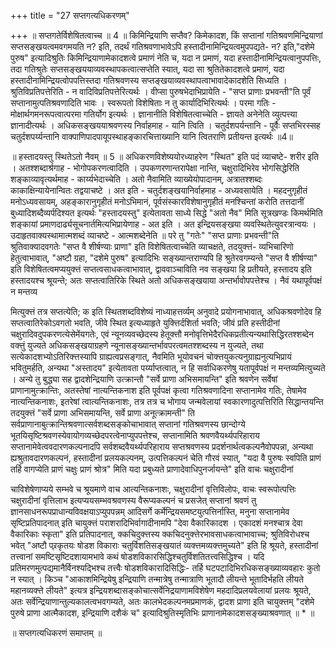 +++
title = "27 सप्तगत्यधिकरणम्"

+++
॥ सप्तगतेर्विशेषितत्वाच्च ॥ 4 ॥ किमिन्द्रियाणि सप्तैव? किमेकादश, किं सप्तानां गतिश्रवणमिन्द्रियाणां सप्तसङ्खयत्वमवगमयति न? इति, तदर्थं गतिश्रवणाभावेऽपि हस्तादीनामिन्द्रियत्वमुपपद्यते- न? इति,"दशेमे पुरुष" इत्यादिश्रुतिः किमिन्द्रियाणामेकादशत्वे प्रमाणं नेति च, यदा न प्रमाणं, यदा हस्तादीनामिन्द्रियत्वानुपपत्तिः, तदा गतिश्रुतेः सप्तसङ्खययाव्यवस्थापकत्वात्सप्तेति स्यात्, यदा सा श्रुतितेकादशत्वे प्रमाणं, यदा हस्तादीनामिन्द्रियत्वोपपत्तिस्तदा गतिश्रवणस्य सप्तङ्खयाव्यवस्थापत्वाभावादेकादशेति सिध्यति । श्रुतिविप्रतिपत्तेरिति - न वादिविप्रतिपत्तेरित्यर्थः । वीप्सा पुरुषभेदाभिप्रायेति - "सप्त प्राणाः प्रभवन्ती"ति पूर्वं सप्तानामुत्पतिश्रवणादिति भावः । स्वरूपतो विशेषिताः न तु कार्यादिभिरित्यर्थः । परमा गतिः - मोक्षार्थगमनरूपत्वात्परमा गतिर्योग इत्यर्थः । ज्ञानानीति विशेषितत्वाच्चेति - ज्ञायते अनेनेति व्युत्पत्त्या ज्ञानादीत्यर्थः । अधिकसङ्खययाश्रवणस्य निर्वाहमाह - यानि त्विति । चतुर्दशपर्यन्तानि - पूर्वैः सप्तभिरस्सह चतुर्दशपर्य्यन्तानि वाक्पाणिपादपायूपस्थाहङ्कारचित्ताख्यानि यानि त्वितराणि प्रतीयन्त इत्यर्थः ॥4॥

॥ हस्तादयस्तु स्थितेऽतो नैवम् ॥ 5 ॥ अधिकरणविशेष्ययोरध्याहरेण "स्थित" इति पदं व्याचष्टे- शरीर इति । अतश्शब्दार्श्रगाह - भोगोपकरणत्वादिति । उपकणरणान्तरापेक्षा नान्ति, चक्षुरादिभिरेव भोगसिद्धेरिति शङ्काव्यावृत्यर्थमाह - कार्य्यभेदाच्चेति । अतो नैवामिति व्याख्येयोपादानम्, अत्रातश्शब्दः काकाक्षिन्यायेनान्वितः तद्वयाचष्टे । अत इति - चतुर्दशङ्खयानिर्वाहमाह - अध्यवसायेति । महदनुगृहीतं मनोऽध्यवसायम्, अहङ्कारानुगृहीतं मनोऽभिमानं, पूर्वसंस्कारविशेषानुगृहीतं मनश्चिन्तां करोति तत्तदानीं बुध्यादिशब्दैव्यर्पदिश्यत इत्यर्थः "हस्तादयस्तु" इत्येतावता साध्ये सिद्धे "अतो नैव" मिति सूत्रखण्डः किमर्थमिति शङ्कायां प्रमाणदार्ढ्यसूचनार्तमित्यभिप्रायेणाह - अत इति । अत इन्द्रियसङ्खया व्यवस्थितेत्युवरत्रान्वयः । उदाहृतवाक्यस्थामात्मशब्दं व्याचष्टे - आत्मशब्देनेति ॥ परे तु "गतेः" "सप्त प्राणाः प्रभवन्ती"ति श्रुतिवाक्यादवगतेः "सप्त वै शीर्षण्याः प्राणा" इति विशेषितत्वाच्चेति व्याचक्षते, तदयुक्त्तं- व्यभिचारिणो हेतुत्वाभावात्, "अष्टौ ग्रहा, "दशेमे पुरुष" इत्यादिभिः सङ्ख्यान्तराण्यपि हि श्रुतेरवगम्यन्ते "सप्त वै शीर्षण्या" इति विशेषितत्वमप्ययुक्त्तं सप्तत्वसाधकत्वाभावात्, द्वाववाञ्चाविति नव सङ्खया हि प्रतीयते, हस्तादय इति हस्तादयश्च श्रूयन्ते; अतः सप्तत्वातिरिके स्थिते अतो अधिकसङ्खयाया अन्तर्भावोपपत्तेश्च । नैवं यथापूर्वपक्षं न मन्तव्य

मित्युक्त्तं तत्र सप्तत्येति; क इति स्थितशब्दविशेष्यं नाध्याहत्तर्व्यम् अनुवादे प्रयोगनाभावात्, अधिकश्रवणोदेव हि सप्तत्वातिरेकोऽवगतो भवति, जीवे स्थित इत्यध्याहृते युक्त्तिर्दशिर्ता भवति; जीवं प्रति हस्तीदीनां चक्षुरादिवदुपकरणत्येसेमेंयगतेः, एवं न्यूनव्यवच्छेदस्य हेतूक्त्तौ मनोवृत्तिभेदैरधिकप्रतीत्यन्यथासिद्धिरतश्शब्देन वक्त्तुं युज्यते अधिकसङ्खयाग्रहणे न्यूनासङ्ख्यान्तर्भावपरत्वमतश्शब्दस्य न युज्यते, तथा सत्येकादशभ्योऽतिरिक्त्तस्यापि ग्राह्यत्वप्रसङ्गात्, नैवमिति भूयोवचनं चोक्त्तयुकत्यनुग्राह्यनुत्यभिप्रायं भवितुमर्हति, अन्यथा "अस्तादय" इत्येतावता पर्य्याप्तत्वात्, न हि सर्वाधिकरणेषु यतापूर्वपक्षं न मन्तव्यमित्युच्यते । अन्ये तु बुद्ध्या सह द्वादशेन्द्रियाणि उत्क्रान्तौ "सर्वे प्राणा अभिसमायन्ति" इति श्रवणेन सर्वेषां प्राणानामुत्क्रान्तिः, अतस्तेषां नात्यन्तिकनाश इति पूर्वपक्षं कृत्वा गतिश्रवणादिना सप्तानामेव गतिः, तेषामेव नात्यन्तिकनाशः, इतरेषां त्वात्यन्तिकनाशः, तत्र तत्र च भोगाय जन्मवेलायां स्वकारणादुत्पत्तिरिति सिद्धान्तयन्ति तदयुक्त्तं "सर्वे प्राणा अभिसमायन्ति, सर्वे प्राणा अनूत्क्रामन्ती" ति सर्वप्राणानाबुत्क्रान्तिश्रवणात्सर्वशब्दसङ्कोचाभावात् सप्तानां गतिश्रवणस्य छान्दोग्ये भूतयिसृष्टिश्रवणस्येवायोगव्यच्छेदपरत्वेनाप्युपपत्तेश्च, सप्तानामिति श्रवणवैयर्थ्यपरिहाराय सप्तानामेवेत्ववदारणकल्पनादपि सर्वशब्दवैयर्थ्यपरिहाराय सप्तश्रवणस्य प्रदर्शनार्थत्वकल्पनैवोपपन्ना, अन्यथा ह्यश्रुतावदारणकल्पनं, हस्तादीनां प्रलयकल्पनम्, उत्पत्तिकल्पनं चेति गौरवं स्यात्, "यदा वै पुरुषः स्वपिति प्राणं तर्हि वागप्येति प्राणं चक्षुः प्राणं श्रोत्र" मिति यदा प्रबुध्यते प्राणादेवाधिपुनर्जायन्ते" इति वाचः चक्षुरादीनां

चाविशेषेणाप्यये सम्भवे च श्रूयमाणे वाच आत्यन्तिकनाशः, चक्षुरादीनां वृत्तिविलोपः, वाचः स्वरूपोत्पत्तिः चक्षुरादीनां वृत्तिलाभ इत्यप्ययसम्भवश्रवणस्य वैरूप्यकल्पनं च प्रसजेत् सप्तानां श्रवणं तु ज्ञानसाधनरूपप्राधान्यविवक्षयाऽप्युपपन्नम् आदिसर्गे कर्मेन्द्रियसमष्टयुत्पत्तिर्नास्ति, मनुना सप्तानामेव सृष्टिप्रतिपादनात् इति चायुक्त्तं पराशरादिभिर्वागादीनामपि "देवा वैकारिकादश । एकादशं मनश्चात्र देवा वैकारिकाः स्कृता" इति प्रतिपादनात्, क्कचिदुक्त्तस्य क्कचिदनुक्त्तेरभावसाधकत्वाभावाच्च; श्रुतिविरोधश्च भवेत् "अष्टौ प्र्रकृतयः षोडश विकाराः चतुर्विशतिसङ्खयातं व्यक्त्तमव्यक्त्तमुच्यते" इति हि श्रूयते, हस्तादीनां तत्त्वानां समष्टिसृष्टिदशायामभावे कथं षोडशविकारसिद्धिश्चतुर्विशतितत्त्वसिद्धिश्च । यदि प्रतिमरणमुत्पद्यमानैर्विनश्यद्भिश्च तत्त्वैः षोडशविकारादिसिद्धिः- तर्हि घटपटादिभिरधिकसङ्ख्याव्यवहारः कुतो न स्यात् । किञ्च "आकाशमिन्द्रियेषु इन्द्रियाणि तन्मात्रेषु तन्मात्राणि भूतादौ लीयन्ते भूतादिर्भहति लीयते महानव्यक्त्ते लीयते" इत्यत्र इन्द्रियशब्दासङ्कोचात्सर्वेनिद्रयाणामविशेषेण महदादिप्रलयवेलायां प्रलयः श्रूयते, अतः सर्वेन्द्रियाणान्तुल्यकालत्वभवगम्यते, अतः कालभेदकल्पनमप्रमाणकं, द्वादश प्राणा इति चायुक्त्तम् "दशेमे पुरुषे प्राणा आत्मैकादश, इन्द्रियाणि दशैकं च" इत्यादिश्रुतिस्मृतिभिः प्राणानामेकादशसङ्ख्याश्रवणात् ॥ * ॥

॥ सप्तगत्यधिकरणं समाप्तम् ॥

